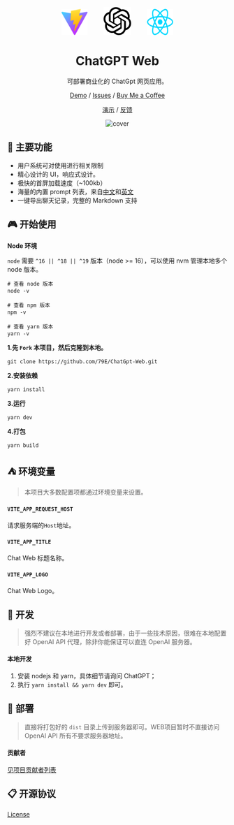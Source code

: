 <div align="center">
<img src="./src/assets/vite.svg" style="width:60px;height:60px" alt="icon"/>
<img src="./src/assets/openai.svg" style="width:64px;height:64px;margin:0 32px" alt="icon"/>
<img src="./src/assets/react.svg" style="width:60px;height:60px" alt="icon"/>

<h1 align="center">ChatGPT Web</h1>


可部署商业化的 ChatGpt 网页应用。

[Demo](https://aizj.top/) / [Issues](https://github.com/79E/ChatGPT-Web/issues) / [Buy Me a Coffee](https://www.buymeacoffee.com/beggar)

[演示](https://aizj.top/) / [反馈](https://github.com/79E/ChatGPT-Web/issues) 

![cover](https://cdn.jsdelivr.net/gh/duogongneng/testuitc/1682393823691cover.png)

</div>


## 🤖 主要功能

- 用户系统可对使用进行相关限制
- 精心设计的 UI，响应式设计。
- 极快的首屏加载速度（~100kb）
- 海量的内置 prompt 列表，来自[中文](https://github.com/PlexPt/awesome-chatgpt-prompts-zh)和[英文](https://github.com/f/awesome-chatgpt-prompts)
- 一键导出聊天记录，完整的 Markdown 支持
## 🎮 开始使用
**Node 环境**

`node` 需要 `^16 || ^18 || ^19` 版本（node >= 16），可以使用 nvm 管理本地多个 node 版本。

```
# 查看 node 版本
node -v

# 查看 npm 版本
npm -v

# 查看 yarn 版本
yarn -v

```

**1.先 `Fork` 本项目，然后克隆到本地。**
```
git clone https://github.com/79E/ChatGpt-Web.git
```

**2.安装依赖**
```
yarn install
```

**3.运行**
```
yarn dev
```

**4.打包**
```
yarn build
```


## ⛺️ 环境变量

> 本项目大多数配置项都通过环境变量来设置。

#### `VITE_APP_REQUEST_HOST` 

请求服务端的`Host`地址。

#### `VITE_APP_TITLE` 

Chat Web 标题名称。

#### `VITE_APP_LOGO` 

Chat Web Logo。

## 🚧 开发

> 强烈不建议在本地进行开发或者部署，由于一些技术原因，很难在本地配置好 OpenAI API 代理，除非你能保证可以直连 OpenAI 服务器。

#### 本地开发

1. 安装 nodejs 和 yarn，具体细节请询问 ChatGPT；
2. 执行 `yarn install && yarn dev` 即可。

## 🎯 部署
> 直接将打包好的 `dist` 目录上传到服务器即可。WEB项目暂时不直接访问 OpenAI API 所有不要求服务器地址。


#### 贡献者

[见项目贡献者列表](https://github.com/79E/ChatGPT-Web/graphs/contributors)

## 📋 开源协议

[License](https://github.com/79E/ChatGPT-Web/blob/main/LICENSE)
